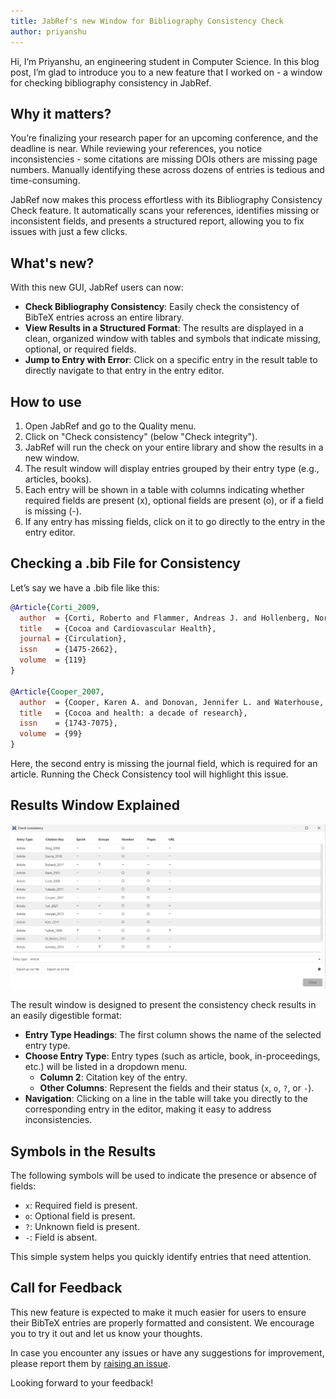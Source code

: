 ```yaml
---
title: JabRef's new Window for Bibliography Consistency Check
author: priyanshu
---
```


Hi, I’m Priyanshu, an engineering student in Computer Science. In this blog post, I’m glad to introduce you to a new feature that I worked on - a window for checking bibliography consistency in JabRef.

## Why it matters?

You’re finalizing your research paper for an upcoming conference, and the deadline is near. While reviewing your references, you notice inconsistencies - some citations are missing DOIs others are missing page numbers. Manually identifying these across dozens of entries is tedious and time-consuming.

JabRef now makes this process effortless with its Bibliography Consistency Check feature. It automatically scans your references, identifies missing or inconsistent fields, and presents a structured report, allowing you to fix issues with just a few clicks.

## What's new?

With this new GUI, JabRef users can now:

- **Check Bibliography Consistency**: Easily check the consistency of BibTeX entries across an entire library.
- **View Results in a Structured Format**: The results are displayed in a clean, organized window with tables and symbols that indicate missing, optional, or required fields.
- **Jump to Entry with Error**: Click on a specific entry in the result table to directly navigate to that entry in the entry editor.

## How to use

1. Open JabRef and go to the Quality menu.
2. Click on "Check consistency" (below "Check integrity").
3. JabRef will run the check on your entire library and show the results in a new window.
4. The result window will display entries grouped by their entry type (e.g., articles, books).
5. Each entry will be shown in a table with columns indicating whether required fields are present (x), optional fields are present (o), or if a field is missing (-).
6. If any entry has missing fields, click on it to go directly to the entry in the entry editor.

## Checking a .bib File for Consistency

Let’s say we have a .bib file like this:

```bibtex
@Article{Corti_2009,
  author  = {Corti, Roberto and Flammer, Andreas J. and Hollenberg, Norman K. and Lüscher, Thomas F.},
  title   = {Cocoa and Cardiovascular Health},
  journal = {Circulation}, 
  issn    = {1475-2662}, 
  volume  = {119}
}

@Article{Cooper_2007,
  author  = {Cooper, Karen A. and Donovan, Jennifer L. and Waterhouse, Andrew L. and Williamson, Gary},
  title   = {Cocoa and health: a decade of research},
  issn    = {1743-7075},
  volume  = {99}
}
```

Here, the second entry is missing the journal field, which is required for an article. Running the Check Consistency tool will highlight this issue.

## Results Window Explained

![Check consistency dialog](<../img/checkconsistency.png>)

The result window is designed to present the consistency check results in an easily digestible format:

- **Entry Type Headings**: The first column shows the name of the selected entry type.
- **Choose Entry Type**: Entry types (such as article, book, in-proceedings, etc.) will be listed in a dropdown menu.
  - **Column 2**: Citation key of the entry.
  - **Other Columns**: Represent the fields and their status (`x`, `o`, `?`, or `-`).
- **Navigation**: Clicking on a line in the table will take you directly to the corresponding entry in the editor, making it easy to address inconsistencies.

## Symbols in the Results

The following symbols will be used to indicate the presence or absence of fields:

- `x`: Required field is present.
- `o`: Optional field is present.
- `?`: Unknown field is present.
- `-`: Field is absent.

This simple system helps you quickly identify entries that need attention.

## Call for Feedback

This new feature is expected to make it much easier for users to ensure their BibTeX entries are properly formatted and consistent. We encourage you to try it out and let us know your thoughts.  

In case you encounter any issues or have any suggestions for improvement, please report them by [raising an issue](https://github.com/JabRef/jabref/issues).  

Looking forward to your feedback!